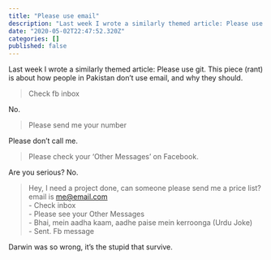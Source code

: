 ```yaml
---
title: "Please use email"
description: "Last week I wrote a similarly themed article: Please use git. This piece (rant) is about how people in Pakistan don’t use email, and why…"
date: "2020-05-02T22:47:52.320Z"
categories: []
published: false
---
```


Last week I wrote a similarly themed article: Please use git. This piece (rant) is about how people in Pakistan don’t use email, and why they should.

> Check fb inbox

No.

> Please send me your number

Please don’t call me.

> Please check your ‘Other Messages’ on Facebook.

Are you serious? No.

> Hey, I need a project done, can someone please send me a price list? email is me@email.com  
> \- Check inbox  
> \- Please see your Other Messages  
> \- Bhai, mein aadha kaam, aadhe paise mein kerroonga (Urdu Joke)  
> \- Sent. Fb message

Darwin was so wrong, it’s the stupid that survive.
